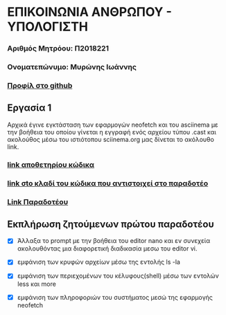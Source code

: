 # ΕΠΙΚΟΙΝΩΝΙΑ ΑΝΘΡΩΠΟΥ - ΥΠΟΛΟΓΙΣΤΗ
### Αριθμός Μητρόου: Π2018221
### Ονοματεπώνυμο: Μυρώνης Ιωάννης
### [Προφίλ στο github](https://github.com/p18myro 'Προφίλ στο github')

## Εργασία 1
  Αρχικά έγινε εγκτάσταση των εφαρμογών neofetch και του asciinema με την βοήθεια του οποίου γίνεται η εγγραφή ενός αρχείου τύπου .cast και ακολούθος μέσω του ιστιότοπου sciinema.org μας δίνεται το ακόλουθο link.
  
  ### [link αποθετηρίου κώδικα](https://github.com/p18myro/hci 'link αποθετηρίου κώδικα')  
  ### [link σto κλαδί του κώδικα που αντιστοιχεί στο παραδοτέο](https://github.com/p18myro/hci/tree/2018221/projects/2018221 'link στo κλαδί του κώδικα που αντιστοιχεί στο παραδοτέο')  
  ### [Link Παραδοτέου](https://asciinema.org/a/h3G9LSJztWqfEEveGGi15DT8d 'Link Παραδοτέου')

## Εκπλήρωση ζητούμενων πρώτου παραδοτέου

* [x] Άλλαξα το prompt με την βοήθεια του editor nano και εν συνεχεία ακολουθόντας μια διαφορετική διαδικασία μεσω του editor vi.

* [x] εμφάνιση των κρυφών αρχείων μέσω της εντολής ls -la

* [x] εμφάνιση των περιεχομένων του κέλυφους(shell) μέσω των εντολών less και more

* [x] εμφάνιση των πληροφοριών του συστήματος μεσώ της εφαρμογής neofetch 


